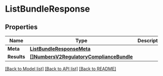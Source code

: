 # ListBundleResponse

## Properties

Name | Type | Description | Notes
------------ | ------------- | ------------- | -------------
**Meta** | [**ListBundleResponseMeta**](ListBundleResponse_meta.md) |  | [optional] 
**Results** | [**[]NumbersV2RegulatoryComplianceBundle**](numbers.v2.regulatory_compliance.bundle.md) |  | [optional] 

[[Back to Model list]](../README.md#documentation-for-models) [[Back to API list]](../README.md#documentation-for-api-endpoints) [[Back to README]](../README.md)


